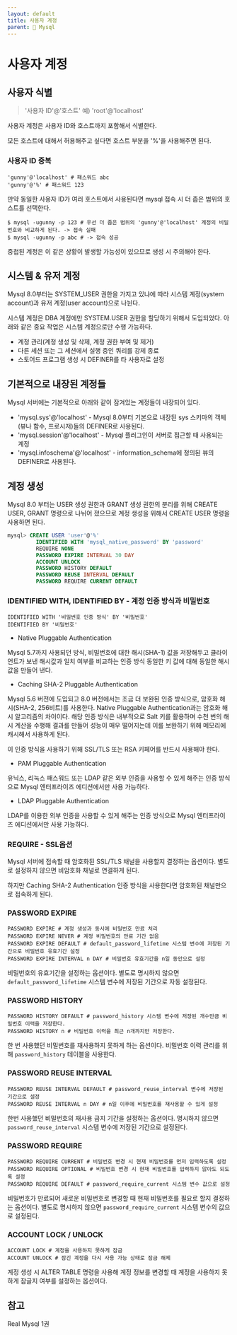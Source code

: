 ```yaml
---
layout: default
title: 사용자 계정
parent: 🐬 Mysql
---
```


# 사용자 계정

## 사용자 식별

> '사용자 ID'@'호스트' 예) 'root'@'localhost'

사용자 계정은 사용자 ID와 호스트까지 포함해서 식별한다.

모든 호스트에 대해서 허용해주고 싶다면 호스트 부분을 '%'을 사용해주면 된다.

### 사용자 ID 중복

```
'gunny'@'localhost' # 패스워드 abc
'gunny'@'%' # 패스워드 123
```

만약 동일한 사용자 ID가 여러 호스트에서 사용된다면 mysql 접속 시 더 좁은 범위의 호스트를 선택한다.

```shell
$ mysql -ugunny -p 123 # 우선 더 좁은 범위의 'gunny'@'localhost' 계정의 비밀번호와 비교하게 된다. -> 접속 실패
$ mysql -ugunny -p abc # -> 접속 성공
```

중첩된 계정은 이 같은 상황이 발생할 가능성이 있으므로 생성 시 주의해야 한다.

## 시스템 & 유저 계정

Mysql 8.0부터는 SYSTEM_USER 권한을 가지고 있냐에 따라 시스템 계정(system account)과 유저 계정(user account)으로 나뉜다.

시스템 계정은 DBA 계정에만 SYSTEM.USER 권한을 할당하기 위해서 도입되었다. 아래와 같은 중요 작업은 시스템 계정으로만 수행 가능하다.
- 계정 관리(계정 생성 및 삭제, 계정 권한 부여 및 제거)
- 다른 세션 또는 그 세션에서 실행 중인 쿼리를 강제 종료
- 스토어드 프로그램 생성 시 DEFINER를 타 사용자로 설정

## 기본적으로 내장된 계정들

Mysql 서버에는 기본적으로 아래와 같이 잠겨있는 계정들이 내장되어 있다.

- 'mysql.sys'@'localhost' - Mysql 8.0부터 기본으로 내장된 sys 스키마의 객체(뷰나 함수, 프로시저)들의 DEFINER로 사용된다.
- 'mysql.session'@'localhost' - Mysql 플러그인이 서버로 접근할 때 사용되는 계정
- 'mysql.infoschema'@'localhost' - information_schema에 정의된 뷰의 DEFINER로 사용된다.

## 계정 생성

Mysql 8.0 부터는 USER 생성 권한과 GRANT 생성 권한의 분리를 위해 CREATE USER, GRANT 명령으로 나뉘어 졌으므로 계정 생성을 위해서 CREATE USER 명령을 사용하면 된다.

```sql
mysql> CREATE USER 'user'@'%'
         IDENTIFIED WITH 'mysql_native_password' BY 'password'
         REQUIRE NONE
         PASSWORD EXPIRE INTERVAL 30 DAY
         ACCOUNT UNLOCK
         PASSWORD HISTORY DEFAULT
         PASSWORD REUSE INTERVAL DEFAULT
         PASSWORD REQUIRE CURRENT DEFAULT
```

### IDENTIFIED WITH, IDENTIFIED BY - 계정 인증 방식과 비밀번호

```
IDENTIFIED WITH '비밀번호 인증 방식' BY '비밀번호'
IDENTIFIED BY '비밀번호'
```

- Native Pluggable Authentication

Mysql 5.7까지 사용되던 방식, 비밀번호에 대한 해시(SHA-1) 값을 저장해두고 클라이언트가 보낸 해시값과 일치 여부를 비교하는 인증 방식
동일한 키 값에 대해 동일한 해시값을 만들어 낸다.

- Caching SHA-2 Pluggable Authentication

Mysql 5.6 버전에 도입되고 8.0 버전에서는 조금 더 보완된 인증 방식으로, 암호화 해시(SHA-2, 256비트)를 사용한다. Native Pluggable Authentication과는 암호화 해시 알고리즘의 차이이다.
해당 인증 방식은 내부적으로 Salt 키를 활용하며 수천 번의 해시 계산을 수행해 결과를 만들어 성능이 매우 떨어지는데 이를 보완하기 위해 메모리에 캐시해서 사용하게 된다.

이 인증 방식을 사용하기 위해 SSL/TLS 또는 RSA 키페어를 반드시 사용해야 한다.

- PAM Pluggable Authentication

유닉스, 리눅스 패스워드 또는 LDAP 같은 외부 인증을 사용할 수 있게 해주는 인증 방식으로 Mysql 엔터프라이즈 에디션에서만 사용 가능하다.

- LDAP Pluggable Authentication

LDAP를 이용한 외부 인증을 사용할 수 있게 해주는 인증 방식으로 Mysql 엔터프라이즈 에디션에서만 사용 가능하다.

### REQUIRE - SSL옵션

Mysql 서버에 접속할 때 암호화된 SSL/TLS 채널을 사용할지 결정하는 옵션이다. 별도로 설정하지 않으면 비암호화 채널로 연결하게 된다.

하지만 Caching SHA-2 Authentication 인증 방식을 사용한다면 암호화된 채널만으로 접속하게 된다.

### PASSWORD EXPIRE

```
PASSWORD EXPIRE # 계정 생성과 동시에 비밀번호 만료 처리
PASSWORD EXPIRE NEVER # 계정 비밀번호의 만료 기간 없음
PASSWORD EXPIRE DEFAULT # default_password_lifetime 시스템 변수에 저장된 기간으로 비밀번호 유효기간 설정
PASSWORD EXPIRE INTERVAL n DAY # 비밀번호 유효기간을 n일 동안으로 설정
```

비밀번호의 유효기간을 설정하는 옵션이다. 별도로 명시하지 않으면 `default_password_lifetime` 시스템 변수에 저장된 기간으로 자동 설정된다.

### PASSWORD HISTORY

```
PASSWORD HISTORY DEFAULT # password_history 시스템 변수에 저장된 개수만큼 비밀번호 이력을 저장한다.
PASSWORD HISTORY n # 비밀번호 이력을 최근 n개까지만 저장한다.
```

한 번 사용했던 비밀번호를 재사용하지 못하게 하는 옵션이다. 비밀번호 이력 관리를 위해 `password_history` 테이블을 사용한다.

### PASSWORD REUSE INTERVAL

```
PASSWORD REUSE INTERVAL DEFAULT # password_reuse_interval 변수에 저장된 기간으로 설정
PASSWORD REUSE INTERVAL n DAY # n일 이후에 비밀번호를 재사용할 수 있게 설정
```

한번 사용했던 비밀번호의 재사용 금지 기간을 설정하는 옵션이다. 명시하지 않으면 `password_reuse_interval` 시스템 변수에 저장된 기간으로 설정된다.

### PASSWORD REQUIRE

```
PASSWORD REQUIRE CURRENT # 비밀번호 변경 시 현재 비밀번호를 먼저 입력하도록 설정
PASSWORD REQUIRE OPTIONAL # 비밀번호 변경 시 현재 비밀번호를 입력하지 않아도 되도록 설정
PASSWORD REQUIRE DEFAULT # password_require_current 시스템 변수 값으로 설정
```

비밀번호가 만료되어 새로운 비밀번호로 변경할 때 현재 비밀번호를 필요로 할지 결정하는 옵션이다. 별도로 명시하지 않으면 `password_require_current` 시스템 변수의 값으로 설정된다.

### ACCOUNT LOCK / UNLOCK

```
ACCOUNT LOCK # 계정을 사용하지 못하게 잠금
ACCOUNT UNLOCK # 잠긴 계정을 다시 사용 가능 상태로 잠금 해제
```

계정 생성 시 ALTER TABLE 명령을 사용해 계정 정보를 변경할 때 계정을 사용하지 못하게 잠글지 여부를 설정하는 옵션이다.

## 참고

Real Mysql 1권